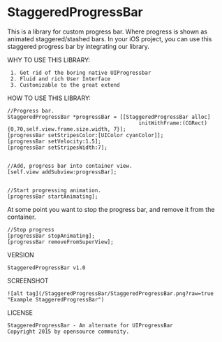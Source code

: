 # StaggeredProgressBar

This is a library for custom progress bar. Where progress is shown as animated staggered/stashed bars.
In your iOS project, you can use this staggered progress bar by integrating our library.

WHY TO USE THIS LIBRARY:

     1. Get rid of the boring native UIProgressbar
     2. Fluid and rich User Interface
     3. Customizable to the great extend
     

HOW TO USE THIS LIBRARY:

    //Progress bar.
    StaggeredProgressBar *progressBar = [[StaggeredProgressBar alloc] 
                                              initWithFrame:(CGRect){0,70,self.view.frame.size.width, 7}];
    [progressBar setStripesColor:[UIColor cyanColor]];
    [progressBar setVelocity:1.5];
    [progressBar setStripesWidth:7];
    
    
    //Add, progress bar into container view.
    [self.view addSubview:progressBar];
    
    
    //Start progressing animation.
    [progressBar startAnimating];
    
At some point you want to stop the progress bar, and remove it from the container.
    
    //Stop progress
    [progressBar stopAnimating];
    [progressBar removeFromSuperView];
    
    
VERSION

    StaggeredProgressBar v1.0
    
SCREENSHOT
   
    ![alt tag](/StaggeredProgressBar/StaggeredProgressBar.png?raw=true "Example StaggeredProgressBar")
    
    
  
LICENSE

    StaggeredProgressBar - An alternate for UIProgressBar
    Copyright 2015 by opensource community.




    
